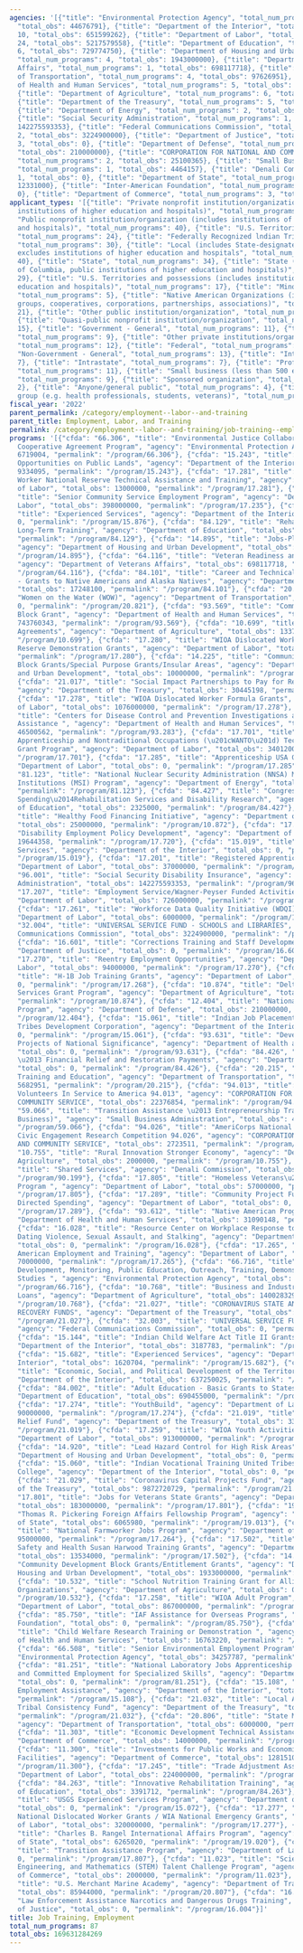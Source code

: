 ```yaml
---
agencies: '[{"title": "Environmental Protection Agency", "total_num_programs": 3,
  "total_obs": 44676791}, {"title": "Department of the Interior", "total_num_programs":
  10, "total_obs": 651599262}, {"title": "Department of Labor", "total_num_programs":
  24, "total_obs": 5217579558}, {"title": "Department of Education", "total_num_programs":
  6, "total_obs": 729774750}, {"title": "Department of Housing and Urban Development",
  "total_num_programs": 4, "total_obs": 1943000000}, {"title": "Department of Veterans
  Affairs", "total_num_programs": 1, "total_obs": 698117718}, {"title": "Department
  of Transportation", "total_num_programs": 4, "total_obs": 97626951}, {"title": "Department
  of Health and Human Services", "total_num_programs": 5, "total_obs": 838114273},
  {"title": "Department of Agriculture", "total_num_programs": 6, "total_obs": 1564116346},
  {"title": "Department of the Treasury", "total_num_programs": 5, "total_obs": 11943032236},
  {"title": "Department of Energy", "total_num_programs": 2, "total_obs": 7106509},
  {"title": "Social Security Administration", "total_num_programs": 1, "total_obs":
  142275593353}, {"title": "Federal Communications Commission", "total_num_programs":
  2, "total_obs": 3224900000}, {"title": "Department of Justice", "total_num_programs":
  3, "total_obs": 0}, {"title": "Department of Defense", "total_num_programs": 1,
  "total_obs": 210000000}, {"title": "CORPORATION FOR NATIONAL AND COMMUNITY SERVICE",
  "total_num_programs": 2, "total_obs": 25100365}, {"title": "Small Business Administration",
  "total_num_programs": 1, "total_obs": 4464157}, {"title": "Denali Commission", "total_num_programs":
  1, "total_obs": 0}, {"title": "Department of State", "total_num_programs": 2, "total_obs":
  12331000}, {"title": "Inter-American Foundation", "total_num_programs": 1, "total_obs":
  0}, {"title": "Department of Commerce", "total_num_programs": 3, "total_obs": 144151000}]'
applicant_types: '[{"title": "Private nonprofit institution/organization (includes
  institutions of higher education and hospitals)", "total_num_programs": 39}, {"title":
  "Public nonprofit institution/organization (includes institutions of higher education
  and hospitals)", "total_num_programs": 40}, {"title": "U.S. Territories and possessions",
  "total_num_programs": 24}, {"title": "Federally Recognized lndian Tribal Governments",
  "total_num_programs": 30}, {"title": "Local (includes State-designated lndian Tribes,
  excludes institutions of higher education and hospitals", "total_num_programs":
  40}, {"title": "State", "total_num_programs": 34}, {"title": "State (includes District
  of Columbia, public institutions of higher education and hospitals)", "total_num_programs":
  29}, {"title": "U.S. Territories and possessions (includes institutions of higher
  education and hospitals)", "total_num_programs": 17}, {"title": "Minority group",
  "total_num_programs": 5}, {"title": "Native American Organizations (includes lndian
  groups, cooperatives, corporations, partnerships, associations)", "total_num_programs":
  21}, {"title": "Other public institution/organization", "total_num_programs": 22},
  {"title": "Quasi-public nonprofit institution/organization", "total_num_programs":
  15}, {"title": "Government - General", "total_num_programs": 11}, {"title": "Individual/Family",
  "total_num_programs": 9}, {"title": "Other private institutions/organizations",
  "total_num_programs": 12}, {"title": "Federal", "total_num_programs": 3}, {"title":
  "Non-Government - General", "total_num_programs": 13}, {"title": "Interstate", "total_num_programs":
  7}, {"title": "Intrastate", "total_num_programs": 7}, {"title": "Profit organization",
  "total_num_programs": 11}, {"title": "Small business (less than 500 employees)",
  "total_num_programs": 9}, {"title": "Sponsored organization", "total_num_programs":
  2}, {"title": "Anyone/general public", "total_num_programs": 4}, {"title": "Specialized
  group (e.g. health professionals, students, veterans)", "total_num_programs": 5}]'
fiscal_year: '2022'
parent_permalink: /category/employment--labor--and-training
parent_title: Employment, Labor, and Training
permalink: /category/employment--labor--and-training/job-training--employment
programs: '[{"cfda": "66.306", "title": "Environmental Justice Collaborative Problem-Solving
  Cooperative Agreement Program", "agency": "Environmental Protection Agency", "total_obs":
  6719004, "permalink": "/program/66.306"}, {"cfda": "15.243", "title": "Youth Conservation
  Opportunities on Public Lands", "agency": "Department of the Interior", "total_obs":
  9334095, "permalink": "/program/15.243"}, {"cfda": "17.281", "title": "WIOA Dislocated
  Worker National Reserve Technical Assistance and Training", "agency": "Department
  of Labor", "total_obs": 13000000, "permalink": "/program/17.281"}, {"cfda": "17.235",
  "title": "Senior Community Service Employment Program", "agency": "Department of
  Labor", "total_obs": 398000000, "permalink": "/program/17.235"}, {"cfda": "15.876",
  "title": "Experienced Services", "agency": "Department of the Interior", "total_obs":
  0, "permalink": "/program/15.876"}, {"cfda": "84.129", "title": "Rehabilitation
  Long-Term Training", "agency": "Department of Education", "total_obs": 16354938,
  "permalink": "/program/84.129"}, {"cfda": "14.895", "title": "Jobs-Plus Pilot Initiative",
  "agency": "Department of Housing and Urban Development", "total_obs": 0, "permalink":
  "/program/14.895"}, {"cfda": "64.116", "title": "Veteran Readiness and Employment",
  "agency": "Department of Veterans Affairs", "total_obs": 698117718, "permalink":
  "/program/64.116"}, {"cfda": "84.101", "title": "Career and Technical Education
  - Grants to Native Americans and Alaska Natives", "agency": "Department of Education",
  "total_obs": 17248100, "permalink": "/program/84.101"}, {"cfda": "20.821", "title":
  "Women on the Water (WOW)", "agency": "Department of Transportation", "total_obs":
  0, "permalink": "/program/20.821"}, {"cfda": "93.569", "title": "Community Services
  Block Grant", "agency": "Department of Health and Human Services", "total_obs":
  743760343, "permalink": "/program/93.569"}, {"cfda": "10.699", "title": "Partnership
  Agreements", "agency": "Department of Agriculture", "total_obs": 133753783, "permalink":
  "/program/10.699"}, {"cfda": "17.280", "title": "WIOA Dislocated Worker National
  Reserve Demonstration Grants", "agency": "Department of Labor", "total_obs": 12000000,
  "permalink": "/program/17.280"}, {"cfda": "14.225", "title": "Community Development
  Block Grants/Special Purpose Grants/Insular Areas", "agency": "Department of Housing
  and Urban Development", "total_obs": 10000000, "permalink": "/program/14.225"},
  {"cfda": "21.017", "title": "Social Impact Partnerships to Pay for Results Act (SIPPRA)",
  "agency": "Department of the Treasury", "total_obs": 30445198, "permalink": "/program/21.017"},
  {"cfda": "17.278", "title": "WIOA Dislocated Worker Formula Grants", "agency": "Department
  of Labor", "total_obs": 1076000000, "permalink": "/program/17.278"}, {"cfda": "93.283",
  "title": "Centers for Disease Control and Prevention Investigations and Technical
  Assistance ", "agency": "Department of Health and Human Services", "total_obs":
  46500562, "permalink": "/program/93.283"}, {"cfda": "17.701", "title": "Women in
  Apprenticeship and Nontraditional Occupations (\u201cWANTO\u201d) Technical Assistance
  Grant Program", "agency": "Department of Labor", "total_obs": 3401200, "permalink":
  "/program/17.701"}, {"cfda": "17.285", "title": "Apprenticeship USA Grants", "agency":
  "Department of Labor", "total_obs": 0, "permalink": "/program/17.285"}, {"cfda":
  "81.123", "title": "National Nuclear Security Administration (NNSA) Minority Serving
  Institutions (MSI) Program", "agency": "Department of Energy", "total_obs": 7106509,
  "permalink": "/program/81.123"}, {"cfda": "84.427", "title": "Congressionally Directed
  Spending\u2014Rehabilitation Services and Disability Research", "agency": "Department
  of Education", "total_obs": 2325000, "permalink": "/program/84.427"}, {"cfda": "10.872",
  "title": "Healthy Food Financing Initiative", "agency": "Department of Agriculture",
  "total_obs": 25000000, "permalink": "/program/10.872"}, {"cfda": "17.720", "title":
  "Disability Employment Policy Development", "agency": "Department of Labor", "total_obs":
  19644358, "permalink": "/program/17.720"}, {"cfda": "15.019", "title": "Experienced
  Services", "agency": "Department of the Interior", "total_obs": 0, "permalink":
  "/program/15.019"}, {"cfda": "17.201", "title": "Registered Apprenticeship", "agency":
  "Department of Labor", "total_obs": 37000000, "permalink": "/program/17.201"}, {"cfda":
  "96.001", "title": "Social Security Disability Insurance", "agency": "Social Security
  Administration", "total_obs": 142275593353, "permalink": "/program/96.001"}, {"cfda":
  "17.207", "title": "Employment Service/Wagner-Peyser Funded Activities", "agency":
  "Department of Labor", "total_obs": 726000000, "permalink": "/program/17.207"},
  {"cfda": "17.261", "title": "Workforce Data Quality Initiative (WDQI)", "agency":
  "Department of Labor", "total_obs": 6000000, "permalink": "/program/17.261"}, {"cfda":
  "32.004", "title": "UNIVERSAL SERVICE FUND - SCHOOLS and LIBRARIES", "agency": "Federal
  Communications Commission", "total_obs": 3224900000, "permalink": "/program/32.004"},
  {"cfda": "16.601", "title": "Corrections Training and Staff Development", "agency":
  "Department of Justice", "total_obs": 0, "permalink": "/program/16.601"}, {"cfda":
  "17.270", "title": "Reentry Employment Opportunities", "agency": "Department of
  Labor", "total_obs": 94000000, "permalink": "/program/17.270"}, {"cfda": "17.268",
  "title": "H-1B Job Training Grants", "agency": "Department of Labor", "total_obs":
  0, "permalink": "/program/17.268"}, {"cfda": "10.874", "title": "Delta Health Care
  Services Grant Program", "agency": "Department of Agriculture", "total_obs": 3079273,
  "permalink": "/program/10.874"}, {"cfda": "12.404", "title": "National Guard ChalleNGe
  Program", "agency": "Department of Defense", "total_obs": 210000000, "permalink":
  "/program/12.404"}, {"cfda": "15.061", "title": "Indian Job Placement United Sioux
  Tribes Development Corporation", "agency": "Department of the Interior", "total_obs":
  0, "permalink": "/program/15.061"}, {"cfda": "93.631", "title": "Developmental Disabilities
  Projects of National Significance", "agency": "Department of Health and Human Services",
  "total_obs": 0, "permalink": "/program/93.631"}, {"cfda": "84.426", "title": "Randolph-Sheppard
  \u2013 Financial Relief and Restoration Payments", "agency": "Department of Education",
  "total_obs": 0, "permalink": "/program/84.426"}, {"cfda": "20.215", "title": "Highway
  Training and Education", "agency": "Department of Transportation", "total_obs":
  5682951, "permalink": "/program/20.215"}, {"cfda": "94.013", "title": "AmeriCorps
  Volunteers In Service to America 94.013", "agency": "CORPORATION FOR NATIONAL AND
  COMMUNITY SERVICE", "total_obs": 22376854, "permalink": "/program/94.013"}, {"cfda":
  "59.066", "title": "Transition Assistance \u2013 Entrepreneurship Track (Boots to
  Business)", "agency": "Small Business Administration", "total_obs": 4464157, "permalink":
  "/program/59.066"}, {"cfda": "94.026", "title": "AmeriCorps National Service and
  Civic Engagement Research Competition 94.026", "agency": "CORPORATION FOR NATIONAL
  AND COMMUNITY SERVICE", "total_obs": 2723511, "permalink": "/program/94.026"}, {"cfda":
  "10.755", "title": "Rural Innovation Stronger Economy", "agency": "Department of
  Agriculture", "total_obs": 2000000, "permalink": "/program/10.755"}, {"cfda": "90.199",
  "title": "Shared Services", "agency": "Denali Commission", "total_obs": 0, "permalink":
  "/program/90.199"}, {"cfda": "17.805", "title": "Homeless Veterans\u2019 Reintegration
  Program ", "agency": "Department of Labor", "total_obs": 57000000, "permalink":
  "/program/17.805"}, {"cfda": "17.289", "title": "Community Project Funding/Congressionally
  Directed Spending", "agency": "Department of Labor", "total_obs": 0, "permalink":
  "/program/17.289"}, {"cfda": "93.612", "title": "Native American Programs", "agency":
  "Department of Health and Human Services", "total_obs": 31090148, "permalink": "/program/93.612"},
  {"cfda": "16.028", "title": "Resource Center on Workplace Response to Domestic Violence,
  Dating Violence, Sexual Assault, and Stalking", "agency": "Department of Justice",
  "total_obs": 0, "permalink": "/program/16.028"}, {"cfda": "17.265", "title": "Native
  American Employment and Training", "agency": "Department of Labor", "total_obs":
  70000000, "permalink": "/program/17.265"}, {"cfda": "66.716", "title": "Research,
  Development, Monitoring, Public Education, Outreach, Training, Demonstrations, and
  Studies ", "agency": "Environmental Protection Agency", "total_obs": 3700000, "permalink":
  "/program/66.716"}, {"cfda": "10.768", "title": "Business and Industry Guaranteed
  Loans", "agency": "Department of Agriculture", "total_obs": 1400283290, "permalink":
  "/program/10.768"}, {"cfda": "21.027", "title": "CORONAVIRUS STATE AND LOCAL FISCAL
  RECOVERY FUNDS", "agency": "Department of the Treasury", "total_obs": 5963266, "permalink":
  "/program/21.027"}, {"cfda": "32.003", "title": "UNIVERSAL SERVICE FUND - LIFELINE",
  "agency": "Federal Communications Commission", "total_obs": 0, "permalink": "/program/32.003"},
  {"cfda": "15.144", "title": "Indian Child Welfare Act Title II Grants", "agency":
  "Department of the Interior", "total_obs": 3187783, "permalink": "/program/15.144"},
  {"cfda": "15.682", "title": "Experienced Services", "agency": "Department of the
  Interior", "total_obs": 1620704, "permalink": "/program/15.682"}, {"cfda": "15.875",
  "title": "Economic, Social, and Political Development of the Territories", "agency":
  "Department of the Interior", "total_obs": 637250025, "permalink": "/program/15.875"},
  {"cfda": "84.002", "title": "Adult Education - Basic Grants to States", "agency":
  "Department of Education", "total_obs": 690455000, "permalink": "/program/84.002"},
  {"cfda": "17.274", "title": "YouthBuild", "agency": "Department of Labor", "total_obs":
  90000000, "permalink": "/program/17.274"}, {"cfda": "21.019", "title": "Coronavirus
  Relief Fund", "agency": "Department of the Treasury", "total_obs": 33903043, "permalink":
  "/program/21.019"}, {"cfda": "17.259", "title": "WIOA Youth Activities", "agency":
  "Department of Labor", "total_obs": 913000000, "permalink": "/program/17.259"},
  {"cfda": "14.920", "title": "Lead Hazard Control for High Risk Areas", "agency":
  "Department of Housing and Urban Development", "total_obs": 0, "permalink": "/program/14.920"},
  {"cfda": "15.060", "title": "Indian Vocational Training United Tribes Technical
  College", "agency": "Department of the Interior", "total_obs": 0, "permalink": "/program/15.060"},
  {"cfda": "21.029", "title": "Coronavirus Capital Projects Fund", "agency": "Department
  of the Treasury", "total_obs": 9872720729, "permalink": "/program/21.029"}, {"cfda":
  "17.801", "title": "Jobs for Veterans State Grants", "agency": "Department of Labor",
  "total_obs": 183000000, "permalink": "/program/17.801"}, {"cfda": "19.013", "title":
  "Thomas R. Pickering Foreign Affairs Fellowship Program", "agency": "Department
  of State", "total_obs": 6065980, "permalink": "/program/19.013"}, {"cfda": "17.264",
  "title": "National Farmworker Jobs Program", "agency": "Department of Labor", "total_obs":
  95000000, "permalink": "/program/17.264"}, {"cfda": "17.502", "title": "Occupational
  Safety and Health Susan Harwood Training Grants", "agency": "Department of Labor",
  "total_obs": 13534000, "permalink": "/program/17.502"}, {"cfda": "14.218", "title":
  "Community Development Block Grants/Entitlement Grants", "agency": "Department of
  Housing and Urban Development", "total_obs": 1933000000, "permalink": "/program/14.218"},
  {"cfda": "10.532", "title": "School Nutrition Training Grant for Allied Professional
  Organizations", "agency": "Department of Agriculture", "total_obs": 0, "permalink":
  "/program/10.532"}, {"cfda": "17.258", "title": "WIOA Adult Program", "agency":
  "Department of Labor", "total_obs": 867000000, "permalink": "/program/17.258"},
  {"cfda": "85.750", "title": "IAF Assistance for Overseas Programs", "agency": "Inter-American
  Foundation", "total_obs": 0, "permalink": "/program/85.750"}, {"cfda": "93.648",
  "title": "Child Welfare Research Training or Demonstration ", "agency": "Department
  of Health and Human Services", "total_obs": 16763220, "permalink": "/program/93.648"},
  {"cfda": "66.508", "title": "Senior Environmental Employment Program", "agency":
  "Environmental Protection Agency", "total_obs": 34257787, "permalink": "/program/66.508"},
  {"cfda": "81.251", "title": "National Laboratory Jobs Apprenticeship for Complete
  and Committed Employment for Specialized Skills", "agency": "Department of Energy",
  "total_obs": 0, "permalink": "/program/81.251"}, {"cfda": "15.108", "title": "Indian
  Employment Assistance", "agency": "Department of the Interior", "total_obs": 206655,
  "permalink": "/program/15.108"}, {"cfda": "21.032", "title": "Local Assistance and
  Tribal Consistency Fund", "agency": "Department of the Treasury", "total_obs": 2000000000,
  "permalink": "/program/21.032"}, {"cfda": "20.806", "title": "State Maritime Schools",
  "agency": "Department of Transportation", "total_obs": 6000000, "permalink": "/program/20.806"},
  {"cfda": "11.303", "title": "Economic Development Technical Assistance", "agency":
  "Department of Commerce", "total_obs": 14000000, "permalink": "/program/11.303"},
  {"cfda": "11.300", "title": "Investments for Public Works and Economic Development
  Facilities", "agency": "Department of Commerce", "total_obs": 128151000, "permalink":
  "/program/11.300"}, {"cfda": "17.245", "title": "Trade Adjustment Assistance", "agency":
  "Department of Labor", "total_obs": 224000000, "permalink": "/program/17.245"},
  {"cfda": "84.263", "title": "Innovative Rehabilitation Training", "agency": "Department
  of Education", "total_obs": 3391712, "permalink": "/program/84.263"}, {"cfda": "15.072",
  "title": "USGS Experienced Services Program", "agency": "Department of the Interior",
  "total_obs": 0, "permalink": "/program/15.072"}, {"cfda": "17.277", "title": "WIOA
  National Dislocated Worker Grants / WIA National Emergency Grants", "agency": "Department
  of Labor", "total_obs": 320000000, "permalink": "/program/17.277"}, {"cfda": "19.020",
  "title": "Charles B. Rangel International Affairs Program", "agency": "Department
  of State", "total_obs": 6265020, "permalink": "/program/19.020"}, {"cfda": "17.807",
  "title": "Transition Assistance Program", "agency": "Department of Labor", "total_obs":
  0, "permalink": "/program/17.807"}, {"cfda": "11.023", "title": "Science, Technology,
  Engineering, and Mathematics (STEM) Talent Challenge Program", "agency": "Department
  of Commerce", "total_obs": 2000000, "permalink": "/program/11.023"}, {"cfda": "20.807",
  "title": "U.S. Merchant Marine Academy", "agency": "Department of Transportation",
  "total_obs": 85944000, "permalink": "/program/20.807"}, {"cfda": "16.004", "title":
  "Law Enforcement Assistance Narcotics and Dangerous Drugs Training", "agency": "Department
  of Justice", "total_obs": 0, "permalink": "/program/16.004"}]'
title: Job Training, Employment
total_num_programs: 87
total_obs: 169631284269
---
```


